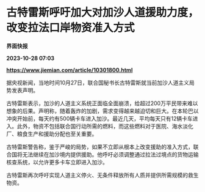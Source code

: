 # 古特雷斯呼吁加大对加沙人道援助力度，改变拉法口岸物资准入方式
**界面快报**

**2023-10-28 07:03**

**https://www.jiemian.com/article/10301800.html**

据央视新闻，当地时间10月27日，联合国秘书长古特雷斯就当前加沙人道主义局势发表声明。

古特雷斯表示，加沙的人道主义系统正面临全面崩溃，给超过200万平民带来难以想象的后果。声明称，随着轰炸的加剧，需求变得越来越迫切和巨大。在本轮巴以冲突开始前，每天约有500辆卡车进入加沙。最近几天，平均每天只有12辆卡车进入。此外，物资不包括联合国行动所需的燃料，而这些燃料对于医院、海水淡化厂、粮食生产和援助分配也至关重要。

古特雷斯警告称，鉴于严峻的局势，如果不立即从根本上改变援助的准入方式，联合国将无法继续在加沙境内提供援助。他呼吁必须调整通过拉法过境点的货物运输核查系统，以允许更多卡车立即进入加沙。

古特雷斯再次呼吁实现人道主义停火、无条件释放所有人质并提供所需规模的救生物资。